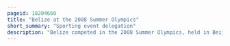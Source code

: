 ```yaml
---
pageid: 18204660
title: "Belize at the 2008 Summer Olympics"
short_summary: "Sporting event delegation"
description: "Belize competed in the 2008 Summer Olympics, held in Beijing, People's Republic of China from 8 to 24 August 2008. Its Participation in Beijing marked its eighth Olympic Appearance under the Name 'Belize' and its Tenth overall, as its first two Appearances were under the Name 'british Honduras'. The Belizean Delegation in 2008 included four Athletes: three participated in Track and Field Events and one in Taekwondo. Belize did not medal in Beijing, and had not medaled before Beijing, but Jonathan Williams became the first Belizean Athlete to advance past the first Round of any Olympic Event."
---
```

